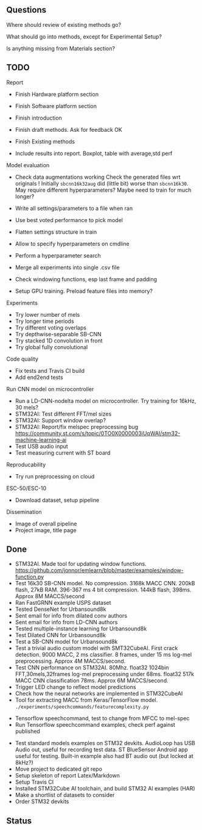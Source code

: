 
## Questions

Where should review of existing methods go?

What should go into methods, except for Experimental Setup?

Is anything missing from Materials section?

## TODO


Report

- Finish Hardware platform section
- Finish Software platform section
- Finish introduction
- Finish draft methods. Ask for feedback OK

- Finish Existing methods

- Include results into report. Boxplot, table with average,std perf


Model evaluation

- Check data augmentations working
Check the generated files wrt originals
! Initially `sbcnn16k32aug` did (little bit) worse than `sbcnn16k30`.
May require different hyperparameters? Maybe need to train for much longer?

- Write all settings/parameters to a file when ran
- Use best voted performance to pick model
- Flatten settings structure in train
- Allow to specify hyperparameters on cmdline
- Perform a hyperparameter search
- Merge all experiments into single .csv file
- Check windowing functions, esp last frame and padding
- Setup GPU training. Preload feature files into memory?


Experiments

- Try lower number of mels
- Try longer time periods
- Try different voting overlaps
- Try depthwise-separable SB-CNN
- Try stacked 1D convolution in front 
- Try global fully convolutional

Code quality

- Fix tests and Travis CI build
- Add end2end tests

Run CNN model on microcontroller

- Run a LD-CNN-nodelta model on microcontroller. Try training for 16kHz, 30 mels?
- STM32AI: Test different FFT/mel sizes
- STM32AI: Support window overlap?
- STM32AI: Report/fix melspec preprocessing bug
https://community.st.com/s/topic/0TO0X0000003iUqWAI/stm32-machine-learning-ai
- Test USB audio input
- Test measuring current with ST board

Reproducability

- Try run preprocessing on cloud

ESC-50/ESC-10

- Download dataset, setup pipeline

Dissemination

- Image of overall pipeline
- Project image, title page


## Done

- STM32AI. Made tool for updating window functions.
https://github.com/jonnor/emlearn/blob/master/examples/window-function.py
- Test 16k30 SB-CNN model.
No compression. 3168k MACC CNN. 200kB flash, 27kB RAM. 396-367 ms
4 bit compression. 144kB flash, 398ms. Approx 8M MACCS/second
- Ran FastGRNN example USPS dataset
- Tested DenseNet for Urbansound8k
- Sent email for info from dilated conv authors 
- Sent email for info from LD-CNN authors
- Tested multiple-instance learning for Urbansound8k
- Test Dilated CNN for Urbansound8k
- Test a SB-CNN model for Urbansound8k
- Test a trivial audio custom model with SMT32CubeAI.
First crack detection.
9000 MACC, 2 ms classifier. 8 frames, under 15 ms log-mel preprocessing.
Approx 4M MACCS/second.
- Test CNN performance on STM32AI. 80Mhz.
float32 1024bin FFT,30mels,32frames log-mel preprocessing under 68ms.
float32 517k MACC CNN classification 78ms. Approx 6M MACCS/second.
- Trigger LED change to reflect model predictions
- Check how the neural networks are implemented in STM32CubeAI
- Tool for extracting MACC from Keras/TensorFlow model. `./experiments/speechcommands/featurecomplexity.py`
* Tensorflow speechcommand, test to change from MFCC to mel-spec
* Run Tensorflow speechcommand examples, check perf against published
- Test standard models examples on STM32 devkits.
AudioLoop has USB Audio out, useful for recording test data.
ST BlueSensor Android app useful for testing.
Built-in example also had BT audio out (but locked at 8kHz?)
- Move project to dedicated git repo
- Setup skeleton of report Latex/Markdown
- Setup Travis CI
- Installed STM32Cube AI toolchain, and build STM32 AI examples (HAR)
- Make a shortlist of datasets to consider
- Order STM32 devkits


## Status




